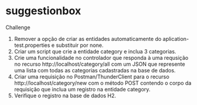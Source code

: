 # suggestionbox

Challenge
1. Remover a opção de criar as entidades automaticamente do aplication-test.properties e substituir por none.<br>
2. Criar um script que crie a entidade category e inclua 3 categorias.<br>
3. Crie uma funcionalidade no controlador que responda à uma requsição no recurso http://localhost/category/all com um JSON que represente uma lista com todas as categorias cadastradas na base de dados.<br>
4. Criar uma requisição no Postman/ThunderClient para o recurso http://localhost/category/new com o método POST contendo o corpo da requisição que inclua um registro na entidade category.<br>
5. Verifique o registro na base de dados H2.<br>
